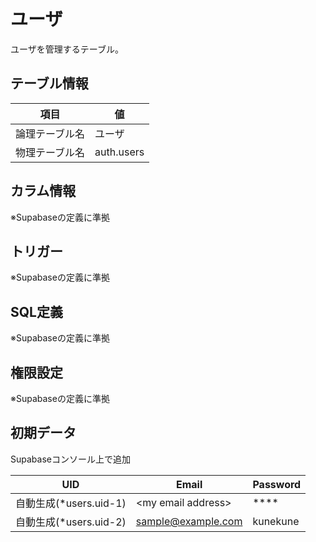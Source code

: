 # ユーザ

ユーザを管理するテーブル。

## テーブル情報

| 項目 | 値 |
|---|---|
| 論理テーブル名 | ユーザ |
| 物理テーブル名 | auth.users |

## カラム情報

※Supabaseの定義に準拠

## トリガー

※Supabaseの定義に準拠

## SQL定義

※Supabaseの定義に準拠

## 権限設定

※Supabaseの定義に準拠

## 初期データ

Supabaseコンソール上で追加

| UID | Email | Password |
|---|---|---|
| 自動生成(*users.uid-1) | \<my email address> | **** |
| 自動生成(*users.uid-2) | sample@example.com | kunekune |
